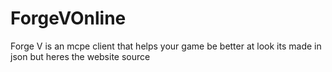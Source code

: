 # ForgeVOnline
Forge V is an mcpe client that helps your game be better at look its made in json but heres the website source
